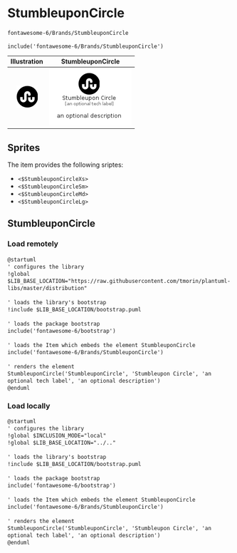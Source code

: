 # StumbleuponCircle


```text
fontawesome-6/Brands/StumbleuponCircle
```

```text
include('fontawesome-6/Brands/StumbleuponCircle')
```



| Illustration | StumbleuponCircle |
| :---: | :---: |
| ![illustration for Illustration](../../fontawesome-6/Brands/StumbleuponCircle.png) | ![illustration for StumbleuponCircle](../../fontawesome-6/Brands/StumbleuponCircle.Local.png) |



## Sprites
The item provides the following sriptes:

- `<$StumbleuponCircleXs>`
- `<$StumbleuponCircleSm>`
- `<$StumbleuponCircleMd>`
- `<$StumbleuponCircleLg>`





## StumbleuponCircle

### Load remotely
```plantuml
@startuml
' configures the library
!global $LIB_BASE_LOCATION="https://raw.githubusercontent.com/tmorin/plantuml-libs/master/distribution"

' loads the library's bootstrap
!include $LIB_BASE_LOCATION/bootstrap.puml

' loads the package bootstrap
include('fontawesome-6/bootstrap')

' loads the Item which embeds the element StumbleuponCircle
include('fontawesome-6/Brands/StumbleuponCircle')

' renders the element
StumbleuponCircle('StumbleuponCircle', 'Stumbleupon Circle', 'an optional tech label', 'an optional description')
@enduml
```

### Load locally
```plantuml
@startuml
' configures the library
!global $INCLUSION_MODE="local"
!global $LIB_BASE_LOCATION="../.."

' loads the library's bootstrap
!include $LIB_BASE_LOCATION/bootstrap.puml

' loads the package bootstrap
include('fontawesome-6/bootstrap')

' loads the Item which embeds the element StumbleuponCircle
include('fontawesome-6/Brands/StumbleuponCircle')

' renders the element
StumbleuponCircle('StumbleuponCircle', 'Stumbleupon Circle', 'an optional tech label', 'an optional description')
@enduml
```

